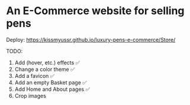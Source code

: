 # An E-Commerce website for selling pens

Deploy: https://kissmyussr.github.io/luxury-pens-e-commerce/Store/

TODO:

1. Add (hover, etc.) effects ✅
2. Change a color theme ✅
3. Add a favicon ✅
4. Add an empty Basket page ✅
5. Add Home and About pages ✅
6. Crop images
